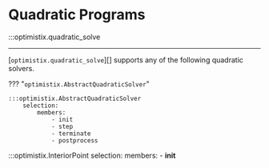 # Quadratic Programs

:::optimistix.quadratic_solve

---

[`optimistix.quadratic_solve`][] supports any of the following quadratic solvers.

??? "`optimistix.AbstractQuadraticSolver`"

    :::optimistix.AbstractQuadraticSolver
        selection:
            members:
                - init
                - step
                - terminate
                - postprocess

:::optimistix.InteriorPoint
    selection:
        members:
            - __init__